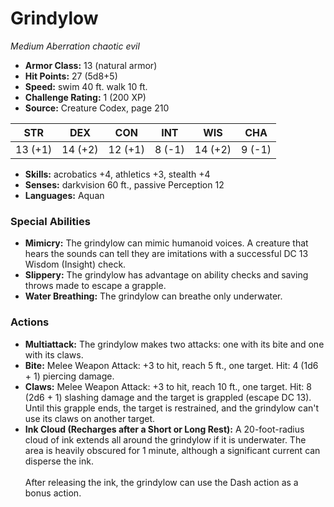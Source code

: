 # Grindylow

*Medium* *Aberration* *chaotic evil*

- **Armor Class:** 13 (natural armor)
- **Hit Points:** 27 (5d8+5)
- **Speed:** swim 40 ft. walk 10 ft.
- **Challenge Rating:** 1 (200 XP)
- **Source:** Creature Codex, page 210

| STR | DEX | CON | INT | WIS | CHA |
| --- | --- | --- | --- | --- | --- |
| 13 (+1) | 14 (+2) | 12 (+1) | 8 (-1) | 14 (+2) | 9 (-1) |

- **Skills:** acrobatics +4, athletics +3, stealth +4
- **Senses:** darkvision 60 ft., passive Perception 12
- **Languages:** Aquan

### Special Abilities

- **Mimicry:** The grindylow can mimic humanoid voices. A creature that hears the sounds can tell they are imitations with a successful DC 13 Wisdom (Insight) check.
- **Slippery:** The grindylow has advantage on ability checks and saving throws made to escape a grapple.
- **Water Breathing:** The grindylow can breathe only underwater.

### Actions

- **Multiattack:** The grindylow makes two attacks: one with its bite and one with its claws.
- **Bite:** Melee Weapon Attack: +3 to hit, reach 5 ft., one target. Hit: 4 (1d6 + 1) piercing damage.
- **Claws:** Melee Weapon Attack: +3 to hit, reach 10 ft., one target. Hit: 8 (2d6 + 1) slashing damage and the target is grappled (escape DC 13). Until this grapple ends, the target is restrained, and the grindylow can't use its claws on another target.
- **Ink Cloud (Recharges after a Short or Long Rest):** A 20-foot-radius cloud of ink extends all around the grindylow if it is underwater. The area is heavily obscured for 1 minute, although a significant current can disperse the ink.<br><br>After releasing the ink, the grindylow can use the Dash action as a bonus action.


